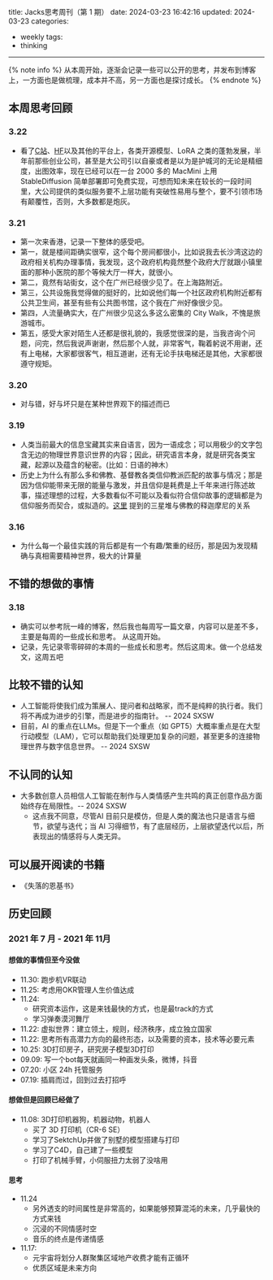 title: Jacks思考周刊（第 1 期）
date: 2024-03-23 16:42:16
updated: 2024-03-23
categories:
- weekly
tags:
- thinking

---

{% note info %} 从本周开始，逐渐会记录一些可以公开的思考，并发布到博客上，一方面也是做梳理，成本并不高，另一方面也是探讨成长。 {% endnote %}

<!-- more -->

## 本周思考回顾

### 3.22

- 看了[C站](https://civitai.com/)、[HF](https://huggingface.co/)以及其他的平台上，各类开源模型、LoRA 之类的蓬勃发展，半年前那些创业公司，甚至是大公司引以自豪或者是以为是护城河的无论是精细度，出图效率，现在已经可以在一台 2000 多的 MacMini 上用 StableDiffusion 简单部署即可免费实现，可想而知未来在较长的一段时间里，大公司提供的类似服务要不上层功能有突破性易用与整个，要不引领市场有颠覆性，否则，大多数都是炮灰。

### 3.21

- 第一次来香港，记录一下整体的感受吧。
- 第一，就是楼间距确实很窄，这个每个房间都很小，比如说我去长沙湾这边的政府相关机构办理事情，我发现，这个政府机构竟然整个政府大厅就跟小镇里面的那种小医院的那个等候大厅一样大，就很小。
- 第二，竟然有站街女，这个在广州已经很少见了。在上海路附近。
- 第三，公共设施我觉得做的挺好的，比如说他们每一个社区政府机构附近都有公共卫生间，甚至有些有公共图书馆，这个我在广州好像很少见。
- 第四，人流量确实大，在广州很少见这么多这么密集的 City Walk，不愧是旅游城市。
- 第五，感受大家对陌生人还都是很礼貌的，我感觉很深的是，当我咨询个问题，问完，然后我说声谢谢，然后那个人就，非常客气，鞠着躬说不用谢，还有上电梯，大家都很客气，相互道谢，还有无论手扶电梯还是其他，大家都很遵守规矩。

### 3.20

- 对与错，好与坏只是在某种世界观下的描述而已

### 3.19

- 人类当前最大的信息宝藏其实来自语言，因为一语成念；可以用极少的文字包含无边的物理世界意识世界的内容；因此，研究语言本身，就是研究各类宝藏，起源以及蕴含的秘密。(比如：日语的神木）
- 历史上为什么有那么多和佛教、基督教各类信仰教派匹配的故事与情况；那是因为信仰能带来无限的能量与激发，并且信仰是耗费是上千年来进行陈述故事，描述理想的过程，大多数看似不可能以及看似符合信仰故事的逻辑都是为信仰服务而契合，或拟造的。[这里](https://www.bilibili.com/video/BV1Hm411o7uL) 提到的三星堆与佛教的释迦摩尼的关系

### 3.16

- 为什么每一个最佳实践的背后都是有一个有趣/繁重的经历，那是因为发现精确与真相需要精神世界，极大的计算量

## 不错的想做的事情

### 3.18

- 确实可以参考阮一峰的博客，然后我也每周写一篇文章，内容可以是差不多，主要是每周的一些成长和思考。 从这周开始。
- 记录，先记录零零碎碎的本周的一些成长和思考。然后这周末。做一个总结发文，这周五吧

## 比较不错的认知

- 人工智能将使我们成为策展人、提问者和战略家，而不是纯粹的执行者。我们将不再成为进步的引擎，而是进步的指南针。 -- 2024 SXSW
- 目前，AI 的重点在LLMs。但是下一个重点（如 GPT5）大概率重点是在大型行动模型（LAM），它可以帮助我们处理更加复杂的问题，甚至更多的连接物理世界与数字信息世界。 -- 2024 SXSW

## 不认同的认知

- 大多数创意人员相信人工智能在制作与人类情感产生共鸣的真正创意作品方面始终存在局限性。-- 2024 SXSW
	- 这点我不同意，尽管AI 目前只是模仿，但是人类的魔法也只是语言与细节，欲望与迭代；当 AI 习得细节，有了底层经历，上层欲望迭代以后，所表现出的情感将与人类无异。


## 可以展开阅读的书籍

- 《失落的恩基书》 

## 历史回顾

### 2021 年 7 月 - 2021 年 11月

#### 想做的事情但至今没做

- 11.30: 跑步机VR联动
- 11.25: 考虑用OKR管理人生价值达成
- 11.24: 
	- 研究资本运作，这是来钱最快的方式，也是最track的方式
	- 学习弹奏漠河舞厅
- 11.22: 虚拟世界：建立领土，规则，经济秩序，成立独立国家
- 11.22: 思考所有高潜力方向的最终形态，以及需要的资本，技术等必要元素
- 10.25: 3D打印房子，研究房子模型3D打印
- 09.09: 写一个bot每天就画同一种画发头条，微博，抖音
- 07.20: 小区 24h 托管服务
- 07.19:  插肩而过，回到过去打招呼

#### 想做但是回顾已经做了

- 11.08: 3D打印机器狗，机器动物，机器人
	- 买了 3D 打印机（CR-6 SE）
	- 学习了SektchUp并做了别墅的模型搭建与打印
	- 学习了C4D，自己建了一些模型
	- 打印了机械手臂，小伺服扭力太弱了没啥用

#### 思考

- 11.24
	- 另外透支的时间属性是非常高的，如果能够预算混沌的未来，几乎最快的方式来钱
	- 沉浸的不同情感时空
	- 音乐的终点是传递情感
- 11.17:
	- 元宇宙将划分人群聚集区域地产收费才能有正循环
	- 优质区域是未来方向